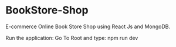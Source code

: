 # BookStore-Shop
E-commerce Online Book Store Shop using React Js and MongoDB.


Run the application:
    Go To Root and type: npm run dev